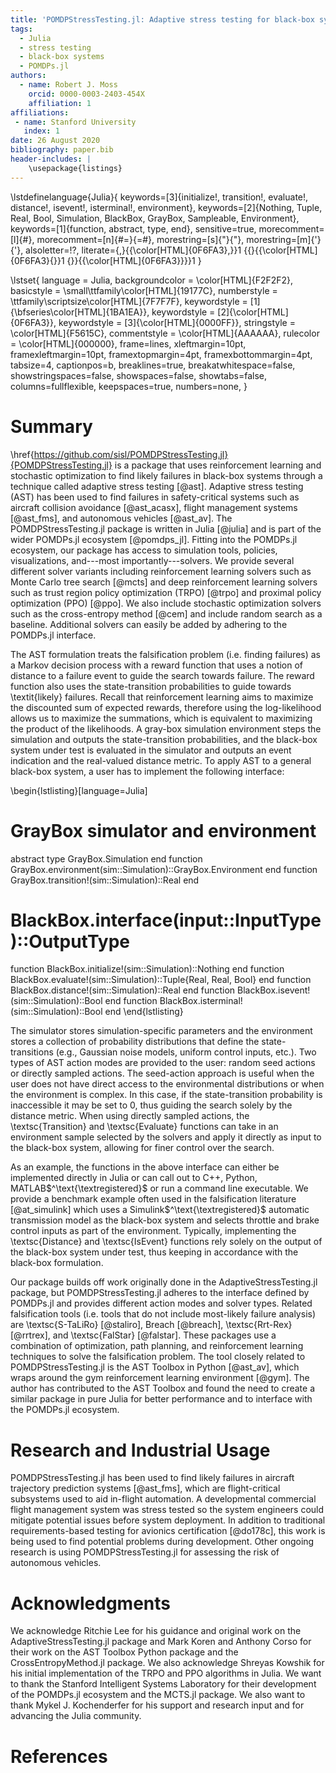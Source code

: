 ```yaml
---
title: 'POMDPStressTesting.jl: Adaptive stress testing for black-box systems'
tags:
  - Julia
  - stress testing
  - black-box systems
  - POMDPs.jl
authors:
  - name: Robert J. Moss
    orcid: 0000-0003-2403-454X
    affiliation: 1
affiliations:
 - name: Stanford University
   index: 1
date: 26 August 2020
bibliography: paper.bib
header-includes: |
    \usepackage{listings}
---
```

\lstdefinelanguage{Julia}{
    keywords=[3]{initialize!, transition!, evaluate!, distance!, isevent!, isterminal!, environment},
    keywords=[2]{Nothing, Tuple, Real, Bool, Simulation, BlackBox, GrayBox, Sampleable, Environment},
    keywords=[1]{function, abstract, type, end},
    sensitive=true,
    morecomment=[l]{\#},
    morecomment=[n]{\#=}{=\#},
    morestring=[s]{"}{"},
    morestring=[m]{'}{'},
    alsoletter=!?,
    literate={,}{{\color[HTML]{0F6FA3},}}1
             {\{}{{\color[HTML]{0F6FA3}\{}}1
             {\}}{{\color[HTML]{0F6FA3}\}}}1
}

\lstset{
    language         = Julia,
    backgroundcolor  = \color[HTML]{F2F2F2},
    basicstyle       = \small\ttfamily\color[HTML]{19177C},
    numberstyle      = \ttfamily\scriptsize\color[HTML]{7F7F7F},
    keywordstyle     = [1]{\bfseries\color[HTML]{1BA1EA}},
    keywordstyle     = [2]{\color[HTML]{0F6FA3}},
    keywordstyle     = [3]{\color[HTML]{0000FF}},
    stringstyle      = \color[HTML]{F5615C},
    commentstyle     = \color[HTML]{AAAAAA},
    rulecolor        = \color[HTML]{000000},
    frame=lines,
    xleftmargin=10pt,
    framexleftmargin=10pt,
    framextopmargin=4pt,
    framexbottommargin=4pt,
    tabsize=4,
    captionpos=b,
    breaklines=true,
    breakatwhitespace=false,
    showstringspaces=false,
    showspaces=false,
    showtabs=false,
    columns=fullflexible,
    keepspaces=true,
    numbers=none,
}


# Summary
\href{https://github.com/sisl/POMDPStressTesting.jl}{POMDPStressTesting.jl} is a package that uses reinforcement learning and stochastic optimization to find likely failures in black-box systems through a technique called adaptive stress testing [@ast].
Adaptive stress testing (AST) has been used to find failures in safety-critical systems such as aircraft collision avoidance [@ast_acasx], flight management systems [@ast_fms], and autonomous vehicles [@ast_av].
The POMDPStressTesting.jl package is written in Julia [@julia] and is part of the wider POMDPs.jl ecosystem [@pomdps_jl].
Fitting into the POMDPs.jl ecosystem, our package has access to simulation tools, policies, visualizations, and---most importantly---solvers.
We provide several different solver variants including reinforcement learning solvers such as Monte Carlo tree search [@mcts] and deep reinforcement learning solvers such as trust region policy optimization (TRPO) [@trpo] and proximal policy optimization (PPO) [@ppo].
We also include stochastic optimization solvers such as the cross-entropy method [@cem] and include random search as a baseline.
Additional solvers can easily be added by adhering to the POMDPs.jl interface.

The AST formulation treats the falsification problem (i.e. finding failures) as a Markov decision process with a reward function that uses a notion of distance to a failure event to guide the search towards failure.
The reward function also uses the state-transition probabilities to guide towards \textit{likely} failures.
Recall that reinforcement learning aims to maximize the discounted sum of expected rewards, therefore using the log-likelihood allows us to maximize the summations, which is equivalent to maximizing the product of the likelihoods.
A gray-box simulation environment steps the simulation and outputs the state-transition probabilities, and the black-box system under test is evaluated in the simulator and outputs an event indication and the real-valued distance metric.
To apply AST to a general black-box system, a user has to implement the following interface:

\begin{lstlisting}[language=Julia]
# GrayBox simulator and environment
abstract type GrayBox.Simulation end
function GrayBox.environment(sim::Simulation)::GrayBox.Environment end
function GrayBox.transition!(sim::Simulation)::Real end

# BlackBox.interface(input::InputType)::OutputType
function BlackBox.initialize!(sim::Simulation)::Nothing end
function BlackBox.evaluate!(sim::Simulation)::Tuple{Real, Real, Bool} end
function BlackBox.distance!(sim::Simulation)::Real end
function BlackBox.isevent!(sim::Simulation)::Bool end
function BlackBox.isterminal!(sim::Simulation)::Bool end
\end{lstlisting}

The simulator stores simulation-specific parameters and the environment stores a collection of probability distributions that define the state-transitions (e.g., Gaussian noise models, uniform control inputs, etc.).
Two types of AST action modes are provided to the user: random seed actions or directly sampled actions.
The seed-action approach is useful when the user does not have direct access to the environmental distributions or when the environment is complex.
In this case, if the state-transition probability is inaccessible it may be set to $0$, thus guiding the search solely by the distance metric.
When using directly sampled actions, the \textsc{Transition} and \textsc{Evaluate} functions can take in an environment sample selected by the solvers and apply it directly as input to the black-box system, allowing for finer control over the search.

As an example, the functions in the above interface can either be implemented directly in Julia or can call out to C++, Python, MATLAB$^\text{\textregistered}$ or run a command line executable.
We provide a benchmark example often used in the falsification literature [@at_simulink] which uses a Simulink$^\text{\textregistered}$ automatic transmission model as the black-box system and selects throttle and brake control inputs as part of the environment.
Typically, implementing the \textsc{Distance} and \textsc{IsEvent} functions rely solely on the output of the black-box system under test, thus keeping in accordance with the black-box formulation.

Our package builds off work originally done in the AdaptiveStressTesting.jl package, but POMDPStressTesting.jl adheres to the interface defined by POMDPs.jl and provides different action modes and solver types.
Related falsification tools (i.e. tools that do not include most-likely failure analysis) are \textsc{S-TaLiRo} [@staliro], Breach [@breach], \textsc{Rrt-Rex} [@rrtrex], and \textsc{FalStar} [@falstar].
These packages use a combination of optimization, path planning, and reinforcement learning techniques to solve the falsification problem.
The tool closely related to POMDPStressTesting.jl is the AST Toolbox in Python [@ast_av], which wraps around the gym reinforcement learning environment [@gym].
The author has contributed to the AST Toolbox and found the need to create a similar package in pure Julia for better performance and to interface with the POMDPs.jl ecosystem.


# Research and Industrial Usage

POMDPStressTesting.jl has been used to find likely failures in aircraft trajectory prediction systems [@ast_fms], which are flight-critical subsystems used to aid in-flight automation.
A developmental commercial flight management system was stress tested so the system engineers could mitigate potential issues before system deployment.
In addition to traditional requirements-based testing for avionics certification [@do178c], this work is being used to find potential problems during development.
Other ongoing research is using POMDPStressTesting.jl for assessing the risk of autonomous vehicles.


# Acknowledgments

We acknowledge Ritchie Lee for his guidance and original work on the AdaptiveStressTesting.jl package and Mark Koren and Anthony Corso for their work on the AST Toolbox Python package and the CrossEntropyMethod.jl package.
We also acknowledge Shreyas Kowshik for his initial implementation of the TRPO and PPO algorithms in Julia.
We want to thank the Stanford Intelligent Systems Laboratory for their development of the POMDPs.jl ecosystem and the MCTS.jl package.
We also want to thank Mykel J. Kochenderfer for his support and research input and for advancing the Julia community.


# References